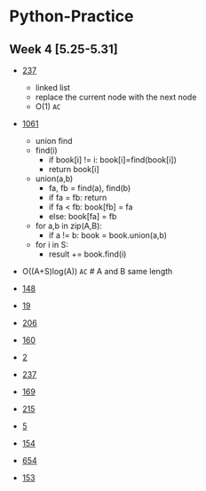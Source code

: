 # Python-Practice
## Week 4 [5.25-5.31]
- [237](https://leetcode.com/problems/delete-node-in-a-linked-list/)
  - linked list
  - replace the current node with the next node
  - O(1) `AC`
- [1061](https://leetcode.com/problems/lexicographically-smallest-equivalent-string/)
  - union find
  - find(i)
    - if book[i] != i: book[i]=find(book[i])
    - return book[i]
  - union(a,b)
    - fa, fb = find(a), find(b)
    - if fa = fb: return
    - if fa < fb: book[fb] = fa
    - else: book[fa] = fb
  - for a,b in zip(A,B):
    - if a != b: book = book.union(a,b)
  - for i in S:
    - result += book.find(i)
- O((A+S)log(A)) `AC`  # A and B same length



- [148]()
- [19]()
- [206]()
- [160]()
- [2]()
- [237]()
- [169]()
- [215]()
- [5]()
- [154]()
- [654]()
- [153]()
